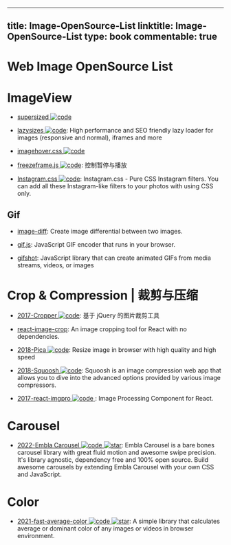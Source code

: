 
---
title: Image-OpenSource-List
linktitle: Image-OpenSource-List
type: book
commentable: true
---

# Web Image OpenSource List

# ImageView

- [supersized ![code](https://ng-tech.icu/assets/code.svg)](https://github.com/buildinternet/supersized)

- [lazysizes ![code](https://ng-tech.icu/assets/code.svg)](https://github.com/aFarkas/lazysizes): High performance and SEO friendly lazy loader for images (responsive and normal), iframes and more

- [imagehover.css ![code](https://ng-tech.icu/assets/code.svg)](https://github.com/ciar4n/imagehover.css)

- [freezeframe.js ![code](https://ng-tech.icu/assets/code.svg)](https://github.com/ctrl-freaks/freezeframe.js): 控制暂停与播放

- [Instagram.css ![code](https://ng-tech.icu/assets/code.svg)](https://github.com/picturepan2/instagram.css): Instagram.css - Pure CSS Instagram filters. You can add all these Instagram-like filters to your photos with using CSS only.

## Gif

- [image-diff](https://github.com/uber-archive/image-diff): Create image differential between two images.

- [gif.js](https://github.com/jnordberg/gif.js): JavaScript GIF encoder that runs in your browser.

- [gifshot](https://github.com/yahoo/gifshot): JavaScript library that can create animated GIFs from media streams, videos, or images

# Crop & Compression | 裁剪与压缩

- [2017-Cropper ![code](https://ng-tech.icu/assets/code.svg)](http://fengyuanchen.github.io/cropper/): 基于 jQuery 的图片裁剪工具

- [react-image-crop](https://github.com/DominicTobias/react-image-crop): An image cropping tool for React with no dependencies.

- [2018-Pica ![code](https://ng-tech.icu/assets/code.svg)](http://nodeca.github.io/pica/demo/): Resize image in browser with high quality and high speed

- [2018-Squoosh ![code](https://ng-tech.icu/assets/code.svg)](https://github.com/GoogleChromeLabs/squoosh): Squoosh is an image compression web app that allows you to dive into the advanced options provided by various image compressors.

- [2017-react-imgpro ![code](https://ng-tech.icu/assets/code.svg) ](https://github.com/nitin42/react-imgpro): Image Processing Component for React.

# Carousel

- [2022-Embla Carousel ![code](https://ng-tech.icu/assets/code.svg) ![star](https://img.shields.io/github/stars/davidjerleke/embla-carousel)](https://github.com/davidjerleke/embla-carousel): Embla Carousel is a bare bones carousel library with great fluid motion and awesome swipe precision. It's library agnostic, dependency free and 100% open source. Build awesome carousels by extending Embla Carousel with your own CSS and JavaScript.

# Color

- [2021-fast-average-color ![code](https://ng-tech.icu/assets/code.svg) ![star](https://img.shields.io/github/stars/fast-average-color/fast-average-color)](https://github.com/fast-average-color/fast-average-color): A simple library that calculates average or dominant color of any images or videos in browser environment.

    